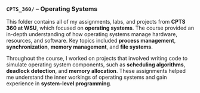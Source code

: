 ### `CPTS_360/` – Operating Systems

This folder contains all of my assignments, labs, and projects from **CPTS 360 at WSU**, which focused on **operating systems**. The course provided an in-depth understanding of how operating systems manage hardware, resources, and software. Key topics included **process management**, **synchronization**, **memory management**, and **file systems**.

Throughout the course, I worked on projects that involved writing code to simulate operating system components, such as **scheduling algorithms**, **deadlock detection**, and **memory allocation**. These assignments helped me understand the inner workings of operating systems and gain experience in **system-level programming**.
